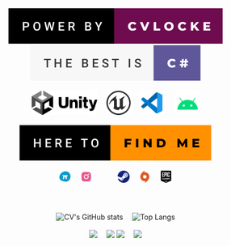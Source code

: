 <div align="center">
  <img  src="https://github.com/qq875871130/CVLOCKE/blob/main/res/power-by-cvlocke.svg" />
  <img  src="https://github.com/qq875871130/CVLOCKE/blob/main/res/the-best-is-c%23.svg" />
</div>
<br>
<div align="center">
    <a  href="https://unity.com"><img height=48 src="https://github.com/qq875871130/CVLOCKE/blob/main/res/unity-dark.svg" /></a>&emsp;
    <a  href="https://unrealengine.com"><img height=48 src="https://github.com/qq875871130/CVLOCKE/blob/main/res/unreal.svg" /></a>&emsp;
    <a  href="https://code.visualstudio.com"><img height=48 src="https://github.com/qq875871130/CVLOCKE/blob/main/res/vscode.svg" /></a> &emsp;
    <a  href="https://android.com"><img height=48 src="https://github.com/qq875871130/CVLOCKE/blob/main/res/android.svg" /></a>
</div>
<br>
<div align="center">
  <a href="https://www.youtube.com/watch?v=dQw4w9WgXcQ">
  <img  src="https://github.com/qq875871130/CVLOCKE/blob/main/res/here-to-find-me.svg" />
  </a>
</div>
<br>
<div align="center">
   <span>
    <a  href="https://dmt.cvlocke.site/@cvlocke"><img height=24  src="https://github.com/qq875871130/CVLOCKE/blob/main/res/dmt.png" /></a>&emsp;
    <a  href="https://www.instagram.com/wlchen2"><img height=24 src="https://github.com/qq875871130/CVLOCKE/blob/main/res/ins.svg" /></a>
   </span>&emsp;&emsp;&emsp;
   <span>
    <a  href="https://store.steampowered.com"><img height=24  src="https://github.com/qq875871130/CVLOCKE/blob/main/res/steam.svg" /></a>&emsp;
    <a  href="https://origin.com"><img height=24 src="https://github.com/qq875871130/CVLOCKE/blob/main/res/origin.svg" /></a>&emsp;
    <a  href="https://www.epicgames.com/"><img height=24  src="https://github.com/qq875871130/CVLOCKE/blob/main/res/epic.svg" /></a>  
   </span>
</div>

# 

<br>
<div align="center">    
  <img height="166" width="432"  src="https://github-readme-stats.vercel.app/api?username=qq875871130&show_icons=true&theme=swift&count_private=true"  alt="CV's GitHub stats"/>&emsp;
  <img  src="https://github-readme-stats.vercel.app/api/top-langs/?username=qq875871130&layout=compact&theme=swift" alt="Top Langs" />
</div>
<br>
<div align="center">
    <a  href="https://github.com/qq875871130/Corona100days"><img src="https://github-readme-stats.vercel.app/api/pin/?username=qq875871130&repo=Corona100days&theme=vue" /></a>&emsp;
    <a  href="https://github.com/qq875871130/PowerCool"><img src="https://github-readme-stats.vercel.app/api/pin/?username=qq875871130&repo=PowerCool&theme=vue" /></a>
    <a  href="https://github.com/qq875871130/TTF_Workshop"><img src="https://github-readme-stats.vercel.app/api/pin/?username=qq875871130&repo=TTF_Workshop&theme=vue" /></a>&emsp;
    <a  href="https://github.com/qq875871130/CPLA_System"><img src="https://github-readme-stats.vercel.app/api/pin/?username=qq875871130&repo=CPLA_System&theme=vue" /></a>
</div>




